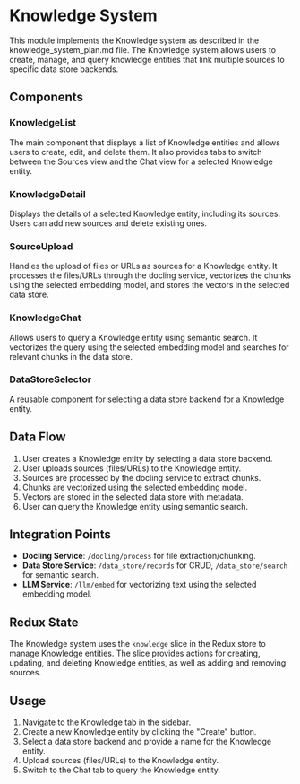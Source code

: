 # Knowledge System

This module implements the Knowledge system as described in the knowledge_system_plan.md file. The Knowledge system allows users to create, manage, and query knowledge entities that link multiple sources to specific data store backends.

## Components

### KnowledgeList

The main component that displays a list of Knowledge entities and allows users to create, edit, and delete them. It also provides tabs to switch between the Sources view and the Chat view for a selected Knowledge entity.

### KnowledgeDetail

Displays the details of a selected Knowledge entity, including its sources. Users can add new sources and delete existing ones.

### SourceUpload

Handles the upload of files or URLs as sources for a Knowledge entity. It processes the files/URLs through the docling service, vectorizes the chunks using the selected embedding model, and stores the vectors in the selected data store.

### KnowledgeChat

Allows users to query a Knowledge entity using semantic search. It vectorizes the query using the selected embedding model and searches for relevant chunks in the data store.

### DataStoreSelector

A reusable component for selecting a data store backend for a Knowledge entity.

## Data Flow

1. User creates a Knowledge entity by selecting a data store backend.
2. User uploads sources (files/URLs) to the Knowledge entity.
3. Sources are processed by the docling service to extract chunks.
4. Chunks are vectorized using the selected embedding model.
5. Vectors are stored in the selected data store with metadata.
6. User can query the Knowledge entity using semantic search.

## Integration Points

- **Docling Service**: `/docling/process` for file extraction/chunking.
- **Data Store Service**: `/data_store/records` for CRUD, `/data_store/search` for semantic search.
- **LLM Service**: `/llm/embed` for vectorizing text using the selected embedding model.

## Redux State

The Knowledge system uses the `knowledge` slice in the Redux store to manage Knowledge entities. The slice provides actions for creating, updating, and deleting Knowledge entities, as well as adding and removing sources.

## Usage

1. Navigate to the Knowledge tab in the sidebar.
2. Create a new Knowledge entity by clicking the "Create" button.
3. Select a data store backend and provide a name for the Knowledge entity.
4. Upload sources (files/URLs) to the Knowledge entity.
5. Switch to the Chat tab to query the Knowledge entity.